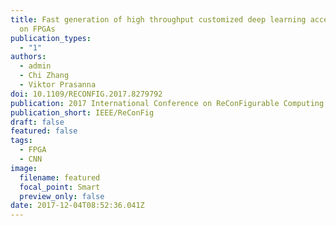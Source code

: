 ```yaml
---
title: Fast generation of high throughput customized deep learning accelerators
  on FPGAs
publication_types:
  - "1"
authors:
  - admin
  - Chi Zhang
  - Viktor Prasanna
doi: 10.1109/RECONFIG.2017.8279792
publication: 2017 International Conference on ReConFigurable Computing and FPGAs (ReConFig)
publication_short: IEEE/ReConFig
draft: false
featured: false
tags:
  - FPGA
  - CNN
image:
  filename: featured
  focal_point: Smart
  preview_only: false
date: 2017-12-04T08:52:36.041Z
---
```

